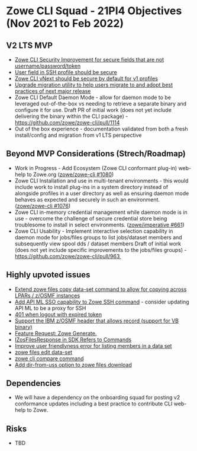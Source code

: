 # Zowe CLI Squad - 21PI4 Objectives (Nov 2021 to Feb 2022)

## V2 LTS MVP
* [Zowe CLI Security Improvement for secure fields that are not username/password/token](https://github.com/zowe/zowe-cli/issues/1106)
* [User field in SSH profile should be secure](https://github.com/zowe/zowe-cli/issues/682)
* [Zowe CLI vNext should be secure by default for v1 profiles](https://github.com/zowe/zowe-cli/issues/1128)
* [Upgrade migration utility to help users migrate to and adopt best practices of next major release](https://github.com/zowe/zowe-cli/issues/896)
* Zowe CLI Default Daemon Mode - allow for daemon mode to be leveraged out-of-the-box vs needing to retrieve a separate binary and configure it for use.
Draft PR of initial work (does not yet include delivering the binary within the CLI package) - https://github.com/zowe/zowe-cli/pull/1114
* Out of the box experience - documentation validated from both a fresh install/config and migration from v1 LTS perspective

## Beyond MVP Considerations (Strech/Roadmap)
* Work in Progress - Add Ecosystem (Zowe CLI conformant plug-in) web-help to Zowe.org ([zowe/zowe-cli #1080](https://github.com/zowe/zowe-cli/issues/1080))
* Zowe CLI Installation and use in multi-tenant environments - this would include work to install plug-ins in a system directory instead of alongside profiles in a user 
directory as well as ensuring daemon mode behaves as expected and securely in such an environment. ([zowe/zowe-cli #1076](https://github.com/zowe/zowe-cli/issues/1076))
* Zowe CLI in-memory credential management while daemon mode is in use - overcome the challenge of secure credential store being troublesome to install in select environments.
([zowe/imperative #661](https://github.com/zowe/zowe-cli/imperative/661))
* Zowe CLI Usability - Implement interactive selection capability in daemon mode for jobs/files groups to list jobs/dataset members and subsequently view spool dds / dataset members
Draft of initial work (does not yet include specific improvements to the jobs/files groups) - https://github.com/zowe/zowe-cli/pull/963 

## Highly upvoted issues
* [Extend zowe files copy data-set command to allow for copying across LPARs / z/OSMF instances](https://github.com/zowe/zowe-cli/issues/1098)
* [Add API ML SSO capability to Zowe SSH command](https://github.com/zowe/zowe-cli/issues/1030) - consider updating API ML to be a proxy for SSH
* [401 when logout with expired token](https://github.com/zowe/zowe-cli/issues/1041)
* [Support the IBM z/OSMF header that allows record (support for VB binary)](https://github.com/zowe/zowe-cli/issues/539)
* [Feature Request: Zowe Generate.](https://github.com/zowe/zowe-cli/issues/725)
* [IZosFilesResponse in SDK Refers to Commands](https://github.com/zowe/zowe-cli/issues/865)
* [Improve user friendlyness error for listing members in a data set](https://github.com/zowe/zowe-cli/issues/935)
* [zowe files edit data-set](https://github.com/zowe/zowe-cli/issues/1097)
* [zowe cli compare command](https://github.com/zowe/zowe-cli/issues/1095)
* [Add dir-from-uss option to zowe files download](https://github.com/zowe/zowe-cli/issues/1038)

## Dependencies
  * We will have a dependency on the onboarding squad for posting v2 conformance updates including a best practice to contribute CLI web-help to Zowe.

## Risks
  * TBD

